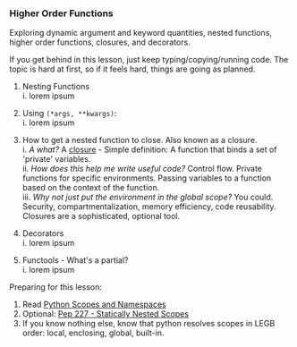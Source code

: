 
### Higher Order Functions

Exploring dynamic argument and keyword quantities, nested functions, higher order functions, closures, and decorators.

If you get behind in this lesson, just keep typing/copying/running code. The topic is hard at first, so if it feels hard, things are going as planned.

1. Nesting Functions    
    i. lorem ipsum    


2. Using `(*args, **kwargs)`:    
    i. lorem ipsum    


3. How to get a nested function to close. Also known as a closure.    
    i. *A what?* A [closure](http://en.wikipedia.org/wiki/Closure_(computer_programming)) - Simple definition: A function that binds a set of 'private' variables.    
    ii. *How does this help me write useful code?* Control flow. Private functions for specific environments. Passing variables to a function based on the context of the function.    
    iii. *Why not just put the environment in the global scope?* You could. Security, compartmentalization, memory efficiency, code reusability.  Closures are a sophisticated, optional tool.


4. Decorators     
    i. lorem ipsum    


5. Functools - What's a partial?    
    i. lorem ipsum    



Preparing for this lesson:

1. Read [Python Scopes and Namespaces](https://docs.python.org/2/tutorial/classes.html#python-scopes-and-namespaces)     
2. Optional: [Pep 227 - Statically Nested Scopes](http://legacy.python.org/dev/peps/pep-0227/)    
3. If you know nothing else, know that python resolves scopes in LEGB order: local, enclosing, global, built-in.    
